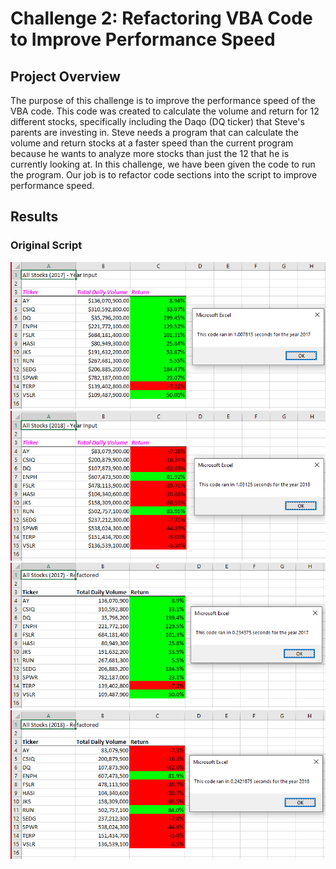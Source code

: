 # Challenge 2: Refactoring VBA Code to Improve Performance Speed

## Project Overview
The purpose of this challenge is to improve the performance speed of the VBA code. This code was created to calculate the volume and return for 12 different stocks, specifically including the Daqo (DQ ticker) that Steve's parents are investing in. Steve needs a program that can calculate the volume and return stocks at a faster speed than the current program because he wants to analyze more stocks than just the 12 that he is currently looking at. In this challenge, we have been given the code to run the program. Our job is to refactor code sections into the script to improve performance speed.

## Results
### Original Script


![A](https://github.com/wolfi584/stock-analysis/blob/main/Resources/VBA_Challenge%20Analysis%20(2017).png?raw=true)
![B](https://github.com/wolfi584/stock-analysis/blob/main/Resources/VBA_Challenge%20Analysis%20(2018).png?raw=true)
![C](https://github.com/wolfi584/stock-analysis/blob/main/Resources/VBA_Challenge%20Refactored%20(2017).png?raw=true)
![D](https://github.com/wolfi584/stock-analysis/blob/main/Resources/VBA_Challenge%20Refactored%20(2018).png?raw=true)
